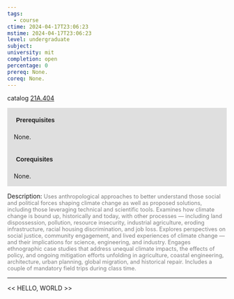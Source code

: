 ```yaml
---
tags:
  - course
ctime: 2024-04-17T23:06:23
mstime: 2024-04-17T23:06:23
level: undergraduate
subject: 
university: mit
completion: open
percentage: 0
prereq: None.
coreq: None.
---
```


catalog [21A.404](http://student.mit.edu/catalog/m21Aa.html#21A.404)

<span style="display: block; padding: 15px; background-color: rgb(100, 100, 100, 0.2);"><font id="m_prereq2106_0" style="display: block; font-family: Arial, sans-serif; font-weight: bold; padding: 5px">Prerequisites</font><br><span id="prereq2106_0">None.</span></span>
<span style="display: block; padding: 15px; background-color: rgb(100, 100, 100, 0.2);"><font id="m_coreq2106_0" style="display: block; font-family: Arial, sans-serif; font-weight: bold; padding: 5px">Corequisites</font><br><span id="coreq2106_0">None.</span></span>

<font style="">Description:</font>
<font style="color: grey; font-size: 0.8rem;">Uses anthropological approaches to better understand those social and political forces shaping climate change as well as proposed solutions, including those leveraging technical and scientific tools. Examines how climate change is bound up, historically and today, with other processes — including land dispossession, pollution, resource insecurity, industrial agriculture, eroding infrastructure, racial housing discrimination, and job loss. Explores perspectives on social justice, community engagement, and lived experiences of climate change — and their implications for science, engineering, and industry. Engages ethnographic case studies that address unequal climate impacts, the effects of policy, and ongoing mitigation efforts unfolding in agriculture, coastal engineering, architecture, urban planning, global migration, and historical repair. Includes a couple of mandatory field trips during class time.</font>



---

<< HELLO, WORLD >>
